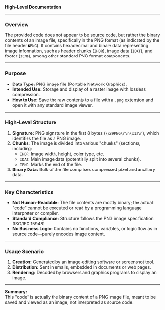 **High-Level Documentation**

---

### Overview

The provided code does not appear to be source code, but rather the binary contents of an image file, specifically in the PNG format (as indicated by the file header `�PNG`). It contains hexadecimal and binary data representing image information, such as header chunks (`IHDR`), image data (`IDAT`), and footer (`IEND`), among other standard PNG format components.

---

### Purpose

- **Data Type:** PNG image file (Portable Network Graphics).
- **Intended Use:** Storage and display of a raster image with lossless compression.
- **How to Use:** Save the raw contents to a file with a `.png` extension and open it with any standard image viewer.

---

### High-Level Structure

1. **Signature:** PNG signature in the first 8 bytes (`\x89PNG\r\n\x1a\n`), which identifies the file as a PNG image.
2. **Chunks:** The image is divided into various "chunks" (sections), including:
   - `IHDR`: Image width, height, color type, etc.
   - `IDAT`: Main image data (potentially split into several chunks).
   - `IEND`: Marks the end of the file.
3. **Binary Data:** Bulk of the file comprises compressed pixel and ancillary data.

---

### Key Characteristics

- **Not Human-Readable:** The file contents are mostly binary; the actual "code" cannot be executed or read by a programming language interpreter or compiler.
- **Standard Compliance:** Structure follows the PNG image specification (ISO/IEC 15948).
- **No Business Logic:** Contains no functions, variables, or logic flow as in source code—purely encodes image content.

---

### Usage Scenario

1. **Creation:** Generated by an image-editing software or screenshot tool.
2. **Distribution:** Sent in emails, embedded in documents or web pages.
3. **Rendering:** Decoded by browsers and graphics programs to display an image.

---

**Summary:**  
This "code" is actually the binary content of a PNG image file, meant to be saved and viewed as an image, not interpreted as source code.